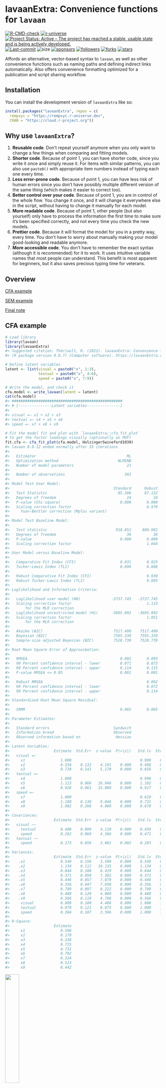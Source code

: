 
<!-- README.md is generated from README.Rmd. Please edit that file -->

# lavaanExtra: Convenience functions for `lavaan`

<!-- badges: start -->

[![R-CMD-check](https://github.com/rempsyc/lavaanExtra/actions/workflows/R-CMD-check.yaml/badge.svg)](https://github.com/rempsyc/lavaanExtra/actions/workflows/R-CMD-check.yaml)
[![r-universe](https://rempsyc.r-universe.dev/badges/lavaanExtra)](https://rempsyc.r-universe.dev/ui#package:lavaanExtra)
[![Project Status: Active – The project has reached a stable, usable
state and is being actively
developed.](https://www.repostatus.org/badges/latest/active.svg)](https://www.repostatus.org/#active)
[![Last-commit](https://img.shields.io/github/last-commit/rempsyc/lavaanExtra)](https://github.com/rempsyc/lavaanExtra/commits/main)
![size](https://img.shields.io/github/repo-size/rempsyc/lavaanExtra)
[![sponsors](https://img.shields.io/github/sponsors/rempsyc)](https://github.com/sponsors/rempsyc)
[![followers](https://img.shields.io/github/followers/rempsyc?style=social)](https://github.com/rempsyc?tab=followers)
[![forks](https://img.shields.io/github/forks/rempsyc/lavaanExtra?style=social)](https://github.com/rempsyc/lavaanExtra/network/members)
[![stars](https://img.shields.io/github/stars/rempsyc/lavaanExtra?style=social)](https://github.com/rempsyc/lavaanExtra/stargazers)

<!-- badges: end -->

Affords an alternative, vector-based syntax to `lavaan`, as well as
other convenience functions such as naming paths and defining indirect
links automatically. Also offers convenience formatting optimized for a
publication and script sharing workflow.

## Installation

You can install the development version of `lavaanExtra` like so:

``` r
install.packages("lavaanExtra", repos = c(
  rempsyc = "https://rempsyc.r-universe.dev",
  CRAN = "https://cloud.r-project.org"))
```

## Why use `lavaanExtra`?

1.  **Reusable code**. Don’t repeat yourself anymore when you only want
    to change a few things when comparing and fitting models.
2.  **Shorter code**. Because of point 1, you can have shorter code,
    since you write it once and simply reuse it. For items with similar
    patterns, you can also use `paste0()` with appropriate item numbers
    instead of typing each one every time.
3.  **Less error-prone code**. Because of point 1, you can have less
    risk of human errors since you don’t have possibly multiple
    different version of the same thing (which makes it easier to
    correct too).
4.  **Better control over your code**. Because of point 1, you are in
    control of the whole flow. You change it once, and it will change it
    everywhere else in the script, without having to change it manually
    for each model.
5.  **More readable code**. Because of point 1, other people (but also
    yourself) only have to process the information the first time to
    make sure it’s been specified correctly, and not every time you
    check the new models.
6.  **Prettier code**. Because it will format the model for you in a
    pretty way, every time. You don’t have to worry about manually
    making your model good-looking and readable anymore.
7.  **More accessible code**. You don’t have to remember the exact
    syntax (although it is recommended) for it to work. It uses
    intuitive variable names that most people can understand. This
    benefit is most apparent for beginners, but it also saves precious
    typing time for veterans.

## Overview

[CFA example](#cfa-example)<a name = 'CFA example'/>

[SEM example](#sem-example)<a name = 'SEM example'/>

[Final note](#final-note)<a name = 'Final note'/>

## CFA example

``` r
# Load library
library(lavaan)
library(lavaanExtra)
#> Suggested citation: Thériault, R. (2022). lavaanExtra: Convenience functions for lavaan 
#> (R package version 0.0.7) [Computer software]. https://lavaanExtra.remi-theriault.com/

# Define latent variables
latent <- list(visual = paste0("x", 1:3),
               textual = paste0("x", 4:6),
               speed = paste0("x", 7:9))

# Write the model, and check it
cfa.model <- write_lavaan(latent = latent)
cat(cfa.model)
#> ##################################################
#> # [---------------Latent variables---------------]
#> 
#> visual =~ x1 + x2 + x3
#> textual =~ x4 + x5 + x6
#> speed =~ x7 + x8 + x9
```

``` r
# Fit the model fit and plot with `lavaanExtra::cfa_fit_plot`
# to get the factor loadings visually (optionally as PDF)
fit.cfa <- cfa_fit_plot(cfa.model, HolzingerSwineford1939)
#> lavaan 0.6-12 ended normally after 35 iterations
#> 
#>   Estimator                                         ML
#>   Optimization method                           NLMINB
#>   Number of model parameters                        21
#> 
#>   Number of observations                           301
#> 
#> Model Test User Model:
#>                                               Standard      Robust
#>   Test Statistic                                85.306      87.132
#>   Degrees of freedom                                24          24
#>   P-value (Chi-square)                           0.000       0.000
#>   Scaling correction factor                                  0.979
#>     Yuan-Bentler correction (Mplus variant)                       
#> 
#> Model Test Baseline Model:
#> 
#>   Test statistic                               918.852     880.082
#>   Degrees of freedom                                36          36
#>   P-value                                        0.000       0.000
#>   Scaling correction factor                                  1.044
#> 
#> User Model versus Baseline Model:
#> 
#>   Comparative Fit Index (CFI)                    0.931       0.925
#>   Tucker-Lewis Index (TLI)                       0.896       0.888
#>                                                                   
#>   Robust Comparative Fit Index (CFI)                         0.930
#>   Robust Tucker-Lewis Index (TLI)                            0.895
#> 
#> Loglikelihood and Information Criteria:
#> 
#>   Loglikelihood user model (H0)              -3737.745   -3737.745
#>   Scaling correction factor                                  1.133
#>       for the MLR correction                                      
#>   Loglikelihood unrestricted model (H1)      -3695.092   -3695.092
#>   Scaling correction factor                                  1.051
#>       for the MLR correction                                      
#>                                                                   
#>   Akaike (AIC)                                7517.490    7517.490
#>   Bayesian (BIC)                              7595.339    7595.339
#>   Sample-size adjusted Bayesian (BIC)         7528.739    7528.739
#> 
#> Root Mean Square Error of Approximation:
#> 
#>   RMSEA                                          0.092       0.093
#>   90 Percent confidence interval - lower         0.071       0.073
#>   90 Percent confidence interval - upper         0.114       0.115
#>   P-value RMSEA <= 0.05                          0.001       0.001
#>                                                                   
#>   Robust RMSEA                                               0.092
#>   90 Percent confidence interval - lower                     0.072
#>   90 Percent confidence interval - upper                     0.114
#> 
#> Standardized Root Mean Square Residual:
#> 
#>   SRMR                                           0.065       0.065
#> 
#> Parameter Estimates:
#> 
#>   Standard errors                             Sandwich
#>   Information bread                           Observed
#>   Observed information based on                Hessian
#> 
#> Latent Variables:
#>                    Estimate  Std.Err  z-value  P(>|z|)   Std.lv  Std.all
#>   visual =~                                                             
#>     x1                1.000                               0.900    0.772
#>     x2                0.554    0.132    4.191    0.000    0.498    0.424
#>     x3                0.729    0.141    5.170    0.000    0.656    0.581
#>   textual =~                                                            
#>     x4                1.000                               0.990    0.852
#>     x5                1.113    0.066   16.946    0.000    1.102    0.855
#>     x6                0.926    0.061   15.089    0.000    0.917    0.838
#>   speed =~                                                              
#>     x7                1.000                               0.619    0.570
#>     x8                1.180    0.130    9.046    0.000    0.731    0.723
#>     x9                1.082    0.266    4.060    0.000    0.670    0.665
#> 
#> Covariances:
#>                    Estimate  Std.Err  z-value  P(>|z|)   Std.lv  Std.all
#>   visual ~~                                                             
#>     textual           0.408    0.099    4.110    0.000    0.459    0.459
#>     speed             0.262    0.060    4.366    0.000    0.471    0.471
#>   textual ~~                                                            
#>     speed             0.173    0.056    3.081    0.002    0.283    0.283
#> 
#> Variances:
#>                    Estimate  Std.Err  z-value  P(>|z|)   Std.lv  Std.all
#>    .x1                0.549    0.156    3.509    0.000    0.549    0.404
#>    .x2                1.134    0.112   10.135    0.000    1.134    0.821
#>    .x3                0.844    0.100    8.419    0.000    0.844    0.662
#>    .x4                0.371    0.050    7.382    0.000    0.371    0.275
#>    .x5                0.446    0.057    7.870    0.000    0.446    0.269
#>    .x6                0.356    0.047    7.658    0.000    0.356    0.298
#>    .x7                0.799    0.097    8.222    0.000    0.799    0.676
#>    .x8                0.488    0.120    4.080    0.000    0.488    0.477
#>    .x9                0.566    0.119    4.768    0.000    0.566    0.558
#>     visual            0.809    0.180    4.486    0.000    1.000    1.000
#>     textual           0.979    0.121    8.075    0.000    1.000    1.000
#>     speed             0.384    0.107    3.596    0.000    1.000    1.000
#> 
#> R-Square:
#>                    Estimate
#>     x1                0.596
#>     x2                0.179
#>     x3                0.338
#>     x4                0.725
#>     x5                0.731
#>     x6                0.702
#>     x7                0.324
#>     x8                0.523
#>     x9                0.442
```

<img src="man/figures/cfaplot.png" width="30%" />

``` r
# Get nice fit indices with the `rempsyc::nice_table` integration
nice_fit(fit.cfa, nice_table = TRUE)
```

<img src="man/figures/README-cfa2-1.png" width="90%" />

## SEM example

Note that that latent variables have been defined above, so we can reuse
them as is, without having to redefine them.

``` r
# Define our other variables
M <- "visual"
IV <- c("ageyr", "grade")
DV <- c("speed", "textual")

# Define our lavaan lists
mediation <- list(speed = M, textual = M, visual = IV)
regression <- list(speed = IV, textual = IV)
covariance <- list(speed = "textual", ageyr = "grade")

# Define indirect effects object
indirect <- list(IV = IV, M = M, DV = DV)

# Write the model, and check it
model <- write_lavaan(mediation, regression, covariance, 
                      indirect, latent, label = TRUE)
cat(model)
#> ##################################################
#> # [---------------Latent variables---------------]
#> 
#> visual =~ x1 + x2 + x3
#> textual =~ x4 + x5 + x6
#> speed =~ x7 + x8 + x9
#> 
#> ##################################################
#> # [-----------Mediations (named paths)-----------]
#> 
#> speed ~ visual_speed*visual
#> textual ~ visual_textual*visual
#> visual ~ ageyr_visual*ageyr + grade_visual*grade
#> 
#> ##################################################
#> # [---------Regressions (Direct effects)---------]
#> 
#> speed ~ ageyr + grade
#> textual ~ ageyr + grade
#> 
#> ##################################################
#> # [------------------Covariances-----------------]
#> 
#> speed ~~ textual
#> ageyr ~~ grade
#> 
#> ##################################################
#> # [--------Mediations (indirect effects)---------]
#> 
#> ageyr_visual_speed := ageyr_visual * visual_speed
#> grade_visual_textual := grade_visual * visual_textual
#> ageyr_visual_speed := ageyr_visual * visual_speed
#> grade_visual_textual := grade_visual * visual_textual

fit.sem <- lavaan(model, data = HolzingerSwineford1939, auto.var = TRUE, 
                  auto.fix.first = TRUE, auto.cov.lv.x = TRUE)

# Get regression parameters only and make it pretty with the `rempsyc::nice_table` integration
lavaan_reg(fit.sem, nice_table = TRUE, highlight = TRUE)
```

<img src="man/figures/README-saturated-1.png" width="30%" />

``` r
# Get covariance indices and make it pretty with the `rempsyc::nice_table` integration
lavaan_cov(fit.sem, nice_table = TRUE)
```

<img src="man/figures/README-covariance-1.png" width="30%" />

``` r
# Get nice fit indices with the `rempsyc::nice_table` integration
fit_table <- nice_fit(fit.cfa, fit.sem, nice_table = TRUE)
fit_table
```

<img src="man/figures/README-path2-1.png" width="90%" />

``` r
# Save fit table to Word!
save_as_docx(fit_table, path = "fit_table.docx")

# Let's get the indirect effects only and make it pretty with the `rempsyc::nice_table` integration
lavaan_ind(fit.sem, nice_table = TRUE)
```

<img src="man/figures/README-indirect2-1.png" width="50%" />

``` r
# Plot our model
nice_lavaanPlot(fit.sem)
```

<img src="man/figures/semplot.png" width="70%" />

## Final note

This is an experimental package in a *very* early stage. Any feedback or
feature request is appreciated, and the package will likely change and
evolve over time based on community feedback. Feel free to open an issue
or discussion to share your questions or concerns. And of course, please
have a look at the other tutorials to discover even more cool features:
<https://lavaanextra.remi-theriault.com/articles/>

## Support me and this package

Thank you for your support. You can support me and this package here:
<https://github.com/sponsors/rempsyc>
